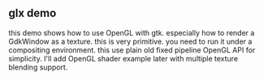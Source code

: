 glx demo
---
this demo shows how to use OpenGL with gtk. especially how to render 
a GdkWindow as a texture. this is very primitive. you need to run it under
a compositing environment. this use plain old fixed pipeline OpenGL API
for simplicity. I'll add OpenGL shader example later with multiple texture 
blending support.


[ref]: https://www.opengl.org/wiki/Programming_OpenGL_in_Linux:_Using_texture_from_pixmap_extension
